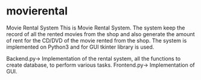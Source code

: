 # movierental
Movie Rental System
This is Movie Rental System. The system keep the record of all the rented movies from the shop and also generate the amount of rent for the CD/DVD of the movie rented from the shop.
The system is implemented on Python3 and for GUI tkinter library is used.

Backend.py-> Implementation of the rental system, all the functions to create database, to perform various tasks.
Frontend.py-> Implementation of GUI.
